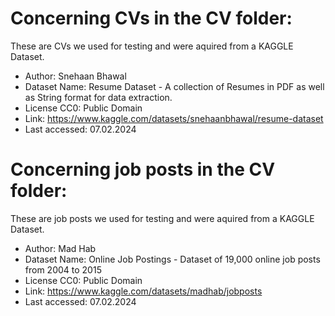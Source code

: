 # Concerning CVs in the CV folder:
These are CVs we used for testing and were aquired from a KAGGLE Dataset.
- Author: Snehaan Bhawal
- Dataset Name: Resume Dataset - A collection of Resumes in PDF as well as String format for data extraction.
- License CC0: Public Domain
- Link: https://www.kaggle.com/datasets/snehaanbhawal/resume-dataset
- Last accessed: 07.02.2024

# Concerning job posts in the CV folder:
These are job posts we used for testing and were aquired from a KAGGLE Dataset.
- Author: Mad Hab
- Dataset Name: Online Job Postings - Dataset of 19,000 online job posts from 2004 to 2015
- License CC0: Public Domain
- Link: https://www.kaggle.com/datasets/madhab/jobposts
- Last accessed: 07.02.2024